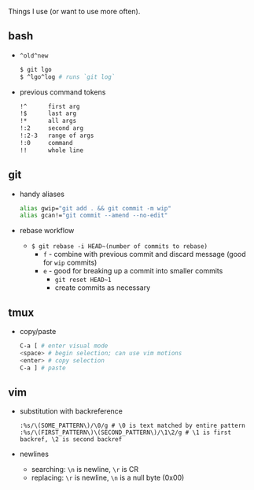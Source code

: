 Things I use (or want to use more often).

## bash

* `^old^new`

  ```bash
  $ git lgo
  $ ^lgo^log # runs `git log`
  ```

* previous command tokens

  ```bash
  !^      first arg
  !$      last arg
  !*      all args
  !:2     second arg
  !:2-3   range of args
  !:0     command
  !!      whole line
  ```

## git

* handy aliases

  ```bash
  alias gwip="git add . && git commit -m wip"
  alias gcan!="git commit --amend --no-edit"
  ```

* rebase workflow

  * `$ git rebase -i HEAD~(number of commits to rebase)`
    * `f` - combine with previous commit and discard message (good for `wip` commits)
    * `e` - good for breaking up a commit into smaller commits
      * `git reset HEAD~1`
      * create commits as necessary

## tmux

* copy/paste

  ```bash
  C-a [ # enter visual mode
  <space> # begin selection; can use vim motions
  <enter> # copy selection
  C-a ] # paste
  ```

## vim

* substitution with backreference

  ```
  :%s/\(SOME_PATTERN\)/\0/g # \0 is text matched by entire pattern
  :%s/\(FIRST_PATTERN\)\(SECOND_PATTERN\)/\1\2/g # \1 is first backref, \2 is second backref
  ```

* newlines
  * searching: `\n` is newline, `\r` is CR
  * replacing: `\r` is newline, `\n` is a null byte (0x00)
